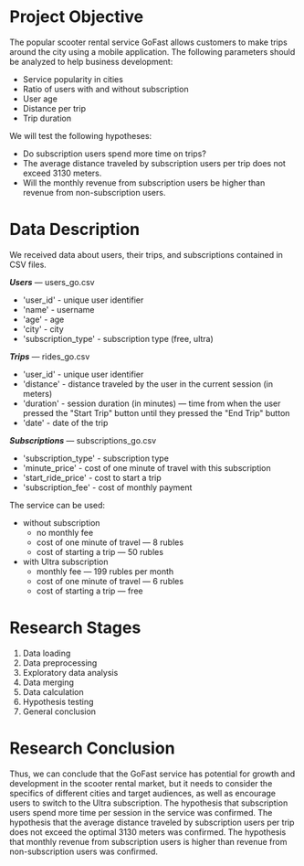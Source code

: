 # Project Objective

The popular scooter rental service GoFast allows customers to make trips around the city using a mobile application. The following parameters should be analyzed to help business development:
* Service popularity in cities
* Ratio of users with and without subscription
* User age
* Distance per trip
* Trip duration

We will test the following hypotheses:
* Do subscription users spend more time on trips?
* The average distance traveled by subscription users per trip does not exceed 3130 meters.
* Will the monthly revenue from subscription users be higher than revenue from non-subscription users.

# Data Description

We received data about users, their trips, and subscriptions contained in CSV files.

***Users*** — users_go.csv
* 'user_id' - unique user identifier
* 'name' - username
* 'age' - age
* 'city' - city
* 'subscription_type' - subscription type (free, ultra)

***Trips*** — rides_go.csv
* 'user_id' - unique user identifier
* 'distance' - distance traveled by the user in the current session (in meters)
* 'duration' - session duration (in minutes) — time from when the user pressed the "Start Trip" button until they pressed the "End Trip" button
* 'date' - date of the trip

***Subscriptions*** — subscriptions_go.csv
* 'subscription_type' - subscription type
* 'minute_price' - cost of one minute of travel with this subscription
* 'start_ride_price' - cost to start a trip
* 'subscription_fee' - cost of monthly payment

The service can be used:
* without subscription
   * no monthly fee
   * cost of one minute of travel — 8 rubles
   * cost of starting a trip — 50 rubles
* with Ultra subscription
   * monthly fee — 199 rubles per month
   * cost of one minute of travel — 6 rubles
   * cost of starting a trip — free

# Research Stages
1. Data loading
2. Data preprocessing
3. Exploratory data analysis
4. Data merging
5. Data calculation
6. Hypothesis testing
7. General conclusion

# Research Conclusion

Thus, we can conclude that the GoFast service has potential for growth and development in the scooter rental market, but it needs to consider the specifics of different cities and target audiences, as well as encourage users to switch to the Ultra subscription. The hypothesis that subscription users spend more time per session in the service was confirmed. The hypothesis that the average distance traveled by subscription users per trip does not exceed the optimal 3130 meters was confirmed. The hypothesis that monthly revenue from subscription users is higher than revenue from non-subscription users was confirmed.
